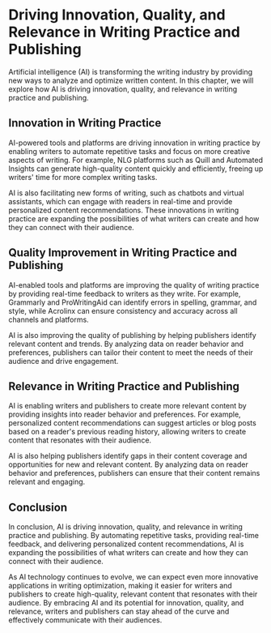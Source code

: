 Driving Innovation, Quality, and Relevance in Writing Practice and Publishing
==================================================================================================================================

Artificial intelligence (AI) is transforming the writing industry by providing new ways to analyze and optimize written content. In this chapter, we will explore how AI is driving innovation, quality, and relevance in writing practice and publishing.

Innovation in Writing Practice
------------------------------

AI-powered tools and platforms are driving innovation in writing practice by enabling writers to automate repetitive tasks and focus on more creative aspects of writing. For example, NLG platforms such as Quill and Automated Insights can generate high-quality content quickly and efficiently, freeing up writers' time for more complex writing tasks.

AI is also facilitating new forms of writing, such as chatbots and virtual assistants, which can engage with readers in real-time and provide personalized content recommendations. These innovations in writing practice are expanding the possibilities of what writers can create and how they can connect with their audience.

Quality Improvement in Writing Practice and Publishing
------------------------------------------------------

AI-enabled tools and platforms are improving the quality of writing practice by providing real-time feedback to writers as they write. For example, Grammarly and ProWritingAid can identify errors in spelling, grammar, and style, while Acrolinx can ensure consistency and accuracy across all channels and platforms.

AI is also improving the quality of publishing by helping publishers identify relevant content and trends. By analyzing data on reader behavior and preferences, publishers can tailor their content to meet the needs of their audience and drive engagement.

Relevance in Writing Practice and Publishing
--------------------------------------------

AI is enabling writers and publishers to create more relevant content by providing insights into reader behavior and preferences. For example, personalized content recommendations can suggest articles or blog posts based on a reader's previous reading history, allowing writers to create content that resonates with their audience.

AI is also helping publishers identify gaps in their content coverage and opportunities for new and relevant content. By analyzing data on reader behavior and preferences, publishers can ensure that their content remains relevant and engaging.

Conclusion
----------

In conclusion, AI is driving innovation, quality, and relevance in writing practice and publishing. By automating repetitive tasks, providing real-time feedback, and delivering personalized content recommendations, AI is expanding the possibilities of what writers can create and how they can connect with their audience.

As AI technology continues to evolve, we can expect even more innovative applications in writing optimization, making it easier for writers and publishers to create high-quality, relevant content that resonates with their audience. By embracing AI and its potential for innovation, quality, and relevance, writers and publishers can stay ahead of the curve and effectively communicate with their audiences.
